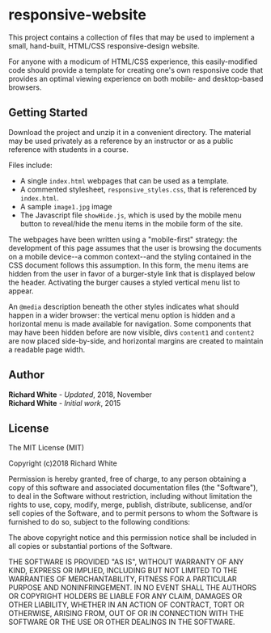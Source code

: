 responsive-website
==================

This project contains a collection of files that may be used to implement a small, hand-built, HTML/CSS responsive-design website.

For anyone with a modicum of HTML/CSS experience, this easily-modified code should provide a template for creating one's own responsive code that provides an optimal viewing experience on both mobile- and desktop-based browsers.

Getting Started
---------------

Download the project and unzip it in a convenient directory. The material may be used privately as a reference by an instructor or as a public reference with students in a course.

Files include:

* A single `index.html` webpages that can be used as a template.
* A commented stylesheet, `responsive_styles.css`, that is referenced by `index.html`.
* A sample `image1.jpg` image
* The Javascript file `showHide.js`, which is used by the mobile menu button to reveal/hide the menu items in the mobile form of the site.

The webpages have been written using a "mobile-first" strategy: the development of this page assumes that the user is browsing the documents on a mobile device--a common context--and the styling contained in the CSS document follows this assumption. In this form, the menu items are hidden from the user in favor of a burger-style link that is displayed below the header. Activating the burger causes a styled vertical menu list to appear.

An `@media` description beneath the other styles indicates what should happen in a wider browser: the vertical menu option is hidden and a horizontal menu is made available for navigation. Some components that may have been hidden before are now visible, divs `content1` and `content2` are now placed side-by-side, and horizontal margins are created to maintain a readable page width.

Author
------

**Richard White** - *Updated*, 2018, November  
**Richard White** - *Initial work*, 2015


License
-------

The MIT License (MIT)

Copyright (c)2018 Richard White

Permission is hereby granted, free of charge, to any person obtaining a copy
of this software and associated documentation files (the "Software"), to deal
in the Software without restriction, including without limitation the rights
to use, copy, modify, merge, publish, distribute, sublicense, and/or sell
copies of the Software, and to permit persons to whom the Software is
furnished to do so, subject to the following conditions:

The above copyright notice and this permission notice shall be included in all
copies or substantial portions of the Software.

THE SOFTWARE IS PROVIDED "AS IS", WITHOUT WARRANTY OF ANY KIND, EXPRESS OR
IMPLIED, INCLUDING BUT NOT LIMITED TO THE WARRANTIES OF MERCHANTABILITY,
FITNESS FOR A PARTICULAR PURPOSE AND NONINFRINGEMENT. IN NO EVENT SHALL THE
AUTHORS OR COPYRIGHT HOLDERS BE LIABLE FOR ANY CLAIM, DAMAGES OR OTHER
LIABILITY, WHETHER IN AN ACTION OF CONTRACT, TORT OR OTHERWISE, ARISING FROM,
OUT OF OR IN CONNECTION WITH THE SOFTWARE OR THE USE OR OTHER DEALINGS IN THE
SOFTWARE.


